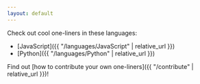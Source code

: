 ```yaml
---
layout: default
---
```


Check out cool one-liners in these languages:
- [JavaScript]({{ "/languages/JavaScript" | relative_url }})
- [Python]({{ "/languages/Python" | relative_url }})

Find out [how to contribute your own one-liners]({{ "/contribute" | relative_url }})!
